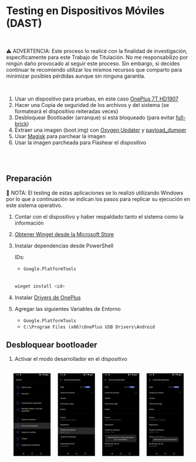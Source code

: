 # Testing en Dispositivos Móviles (DAST)

<br/>

⚠ ADVERTENCIA: Este proceso lo realicé con la finalidad de investigación, específicamente para este Trabajo de Titulación. No me responsabilizo por ningún daño provocado al seguir este proceso. Sin embargo, si decides continuar te recomiendo utilizar los mismos recursos que comparto para minimizar posibles pérdidas aunque sin ninguna garantía.

<br/>

1. Usar un dispositivo para pruebas, en este caso [OnePlus 7T HD1907](https://a.co/d/cJ2WtwK)
1. Hacer una Copia de seguridad de los archivos y del sistema (se formateará el dispositivo reiteradas veces)
1. Desbloquear Bootloader (arranque) si está bloqueado (para evitar [full-brick](https://xdaforums.com/t/op7t-t-mobile-oos-11-0-1-5-hd63cb-unbrick-tool-to-restore-your-device-to-oxygenos.4004005/))
1. Extraer una imagen (boot.img) con [Oxygen Updater](https://oxygenupdater.com/) y [payload_dumper](https://github.com/vm03/payload_dumper.git)
1. Usar [Magisk](https://github.com/topjohnwu/Magisk/releases) para parchear la imagen
1. Usar la imagen parcheada para Flashear el dispositivo

<br/>
<br/>

## Preparación

📌 NOTA: El testing de estas aplicaciones se lo realizó utilizando Windows por lo que a continuación se indican los pasos para replicar su ejecución en este sistema operativo.

1. Contar con el dispositivo y haber respaldado tanto el sistema como la información

1. [Obtener Winget desde la Microsoft Store](https://www.microsoft.com/p/app-installer/9nblggh4nns1#activetab=pivot:overviewtab)

1. Instalar dependencias desde PowerShell

    IDs:
    - `Google.PlatformTools`

    <br/>

    ```bash
    winget install <id>
    ```

1. Instalar [Drivers de OnePlus](https://oneplusdriver.com/download-oneplus-driver#download)

1. Agregar las siguientes Variables de Entorno

    - `Google.PlatformTools`
    - `C:\Program Files (x86)\OnePlus USB Drivers\Android`

## Desbloquear bootloader

1. Activar el modo desarrollador en el dispositivo

<br/>

<div align="center" style="width:100%;display:flex;flex-direction:row;justify-content:space-evenly;align-items:flex-start;">
<img style="width:20%" src="./img/bootloader1.jpg" >
<img style="width:20%" src="./img/bootloader2.jpg" >
<img style="width:20%" src="./img/bootloader3.jpg" >
<img style="width:20%" src="./img/bootloader4.jpg" >
</div>

<br/>